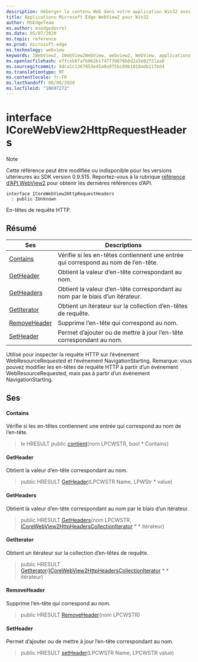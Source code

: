 ```yaml
---
description: Héberger le contenu Web dans votre application Win32 avec le contrôle Microsoft Edge WebView2
title: Applications Microsoft Edge WebView2 pour Win32
author: MSEdgeTeam
ms.author: msedgedevrel
ms.date: 05/07/2020
ms.topic: reference
ms.prod: microsoft-edge
ms.technology: webview
keywords: IWebView2, IWebView2WebView, webview2, WebView, applications Win32, Win32, Edge, ICoreWebView2, ICoreWebView2Controller, contrôle de navigateur, html Edge
ms.openlocfilehash: effceb6fafb062b1747f39876b8d2a5e02721aa8
ms.sourcegitcommit: 8dca1c1367853e45a0a975bc89b1818adb117bd4
ms.translationtype: MT
ms.contentlocale: fr-FR
ms.lasthandoff: 06/08/2020
ms.locfileid: "10697272"
---
```

# interface ICoreWebView2HttpRequestHeaders 

> [!NOTE]
> Cette référence peut être modifiée ou indisponible pour les versions ultérieures au SDK version 0.9.515. Reportez-vous à la rubrique [référence d’API WebView2](../../../webview2-api-reference.md) pour obtenir les dernières références d’API.

```
interface ICoreWebView2HttpRequestHeaders
  : public IUnknown
```

En-têtes de requête HTTP.

## Résumé

 Ses                        | Descriptions
--------------------------------|---------------------------------------------
[Contains](#contains) | Vérifie si les en-têtes contiennent une entrée qui correspond au nom de l’en-tête.
[GetHeader](#getheader) | Obtient la valeur d’en-tête correspondant au nom.
[GetHeaders](#getheaders) | Obtient la valeur d’en-tête correspondant au nom par le biais d’un itérateur.
[GetIterator](#getiterator) | Obtient un itérateur sur la collection d’en-têtes de requête.
[RemoveHeader](#removeheader) | Supprime l’en-tête qui correspond au nom.
[SetHeader](#setheader) | Permet d’ajouter ou de mettre à jour l’en-tête correspondant au nom.

Utilisé pour inspecter la requête HTTP sur l’événement WebResourceRequested et l’événement NavigationStarting. Remarque: vous pouvez modifier les en-têtes de requête HTTP à partir d’un événement WebResourceRequested, mais pas à partir d’un événement NavigationStarting.

## Ses

#### Contains 

Vérifie si les en-têtes contiennent une entrée qui correspond au nom de l’en-tête.

> le HRESULT public [contient](#contains)(nom LPCWSTR, bool * Contains)

#### GetHeader 

Obtient la valeur d’en-tête correspondant au nom.

> public HRESULT [GetHeader](#getheader)(LPCWSTR Name, LPWStr * value)

#### GetHeaders 

Obtient la valeur d’en-tête correspondant au nom par le biais d’un itérateur.

> public HRESULT [GetHeaders](#getheaders)(nom LPCWSTR, [ICoreWebView2HttpHeadersCollectionIterator](icorewebview2httpheaderscollectioniterator.md) * * itérateur)

#### GetIterator 

Obtient un itérateur sur la collection d’en-têtes de requête.

> public HRESULT [GetIterator](#getiterator)([ICoreWebView2HttpHeadersCollectionIterator](icorewebview2httpheaderscollectioniterator.md) * * itérateur)

#### RemoveHeader 

Supprime l’en-tête qui correspond au nom.

> public HRESULT [RemoveHeader](#removeheader)(nom LPCWSTR)

#### SetHeader 

Permet d’ajouter ou de mettre à jour l’en-tête correspondant au nom.

> public HRESULT [setHeader](#setheader)(LPCWSTR Name, LPCWSTR value)

